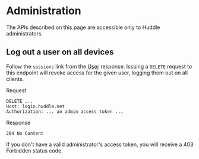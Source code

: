 # Administration

The APIs described on this page are accessible only to Huddle administrators.

## Log out a user on all devices

Follow the `sessions` link from the [User](User) response. Issuing a `DELETE` request to this endpoint will revoke access for the given user, logging them out on all clients.

Request

    DELETE ...
    Host: login.huddle.net
    Authorization: ... an admin access token ...

Response

    204 No Content


If you don't have a valid administrator's access token, you will receive a 403 Forbidden status code.
